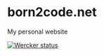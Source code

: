 born2code.net
=============

My personal website

[![Wercker status](https://app.wercker.com/status/67bb3e8c735fceb3f4acdeda71d294ac/m)](https://app.wercker.com/project/bykey/67bb3e8c735fceb3f4acdeda71d294ac)
                      
